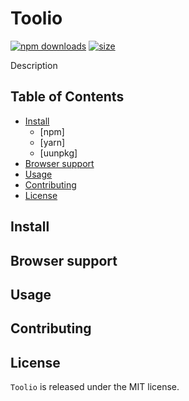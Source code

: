 # Toolio
[![npm downloads](https://img.shields.io/npm/dm/@dab-code/toolio)](https://npmjs.org/@dab-code/toolio)
[![size](https://img.shields.io/bundlephobia/minzip/@dab-code/toolio?color=54CA2F&style=popout)](https://npmjs.org/@dab-code/toolio)

Description


## Table of Contents

- [Install](#install)
    - [npm]
    - [yarn]
    - [uunpkg]
- [Browser support](#browser-support)
- [Usage](#usage)
- [Contributing](#contributing)
- [License](#license)

## Install

## Browser support

## Usage

## Contributing

## License
`Toolio` is released under the MIT license.